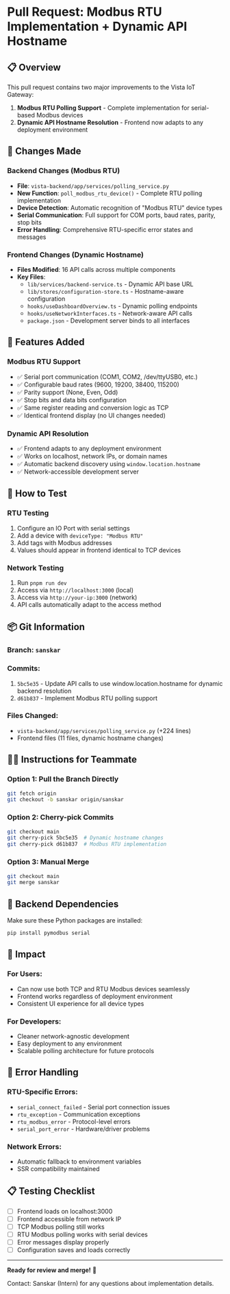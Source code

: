 # Pull Request: Modbus RTU Implementation + Dynamic API Hostname

## 📋 Overview
This pull request contains two major improvements to the Vista IoT Gateway:

1. **Modbus RTU Polling Support** - Complete implementation for serial-based Modbus devices
2. **Dynamic API Hostname Resolution** - Frontend now adapts to any deployment environment

## 🔧 Changes Made

### **Backend Changes (Modbus RTU)**
- **File**: `vista-backend/app/services/polling_service.py`
- **New Function**: `poll_modbus_rtu_device()` - Complete RTU polling implementation
- **Device Detection**: Automatic recognition of "Modbus RTU" device types
- **Serial Communication**: Full support for COM ports, baud rates, parity, stop bits
- **Error Handling**: Comprehensive RTU-specific error states and messages

### **Frontend Changes (Dynamic Hostname)**
- **Files Modified**: 16 API calls across multiple components
- **Key Files**:
  - `lib/services/backend-service.ts` - Dynamic API base URL
  - `lib/stores/configuration-store.ts` - Hostname-aware configuration
  - `hooks/useDashboardOverview.ts` - Dynamic polling endpoints
  - `hooks/useNetworkInterfaces.ts` - Network-aware API calls
  - `package.json` - Development server binds to all interfaces

## 🚀 Features Added

### **Modbus RTU Support**
- ✅ Serial port communication (COM1, COM2, /dev/ttyUSB0, etc.)
- ✅ Configurable baud rates (9600, 19200, 38400, 115200)
- ✅ Parity support (None, Even, Odd)
- ✅ Stop bits and data bits configuration
- ✅ Same register reading and conversion logic as TCP
- ✅ Identical frontend display (no UI changes needed)

### **Dynamic API Resolution**
- ✅ Frontend adapts to any deployment environment
- ✅ Works on localhost, network IPs, or domain names
- ✅ Automatic backend discovery using `window.location.hostname`
- ✅ Network-accessible development server

## 🎯 How to Test

### **RTU Testing**
1. Configure an IO Port with serial settings
2. Add a device with `deviceType: "Modbus RTU"`
3. Add tags with Modbus addresses
4. Values should appear in frontend identical to TCP devices

### **Network Testing**
1. Run `pnpm run dev` 
2. Access via `http://localhost:3000` (local)
3. Access via `http://your-ip:3000` (network)
4. API calls automatically adapt to the access method

## 📦 Git Information

### **Branch**: `sanskar`
### **Commits**:
1. `5bc5e35` - Update API calls to use window.location.hostname for dynamic backend resolution
2. `d61b837` - Implement Modbus RTU polling support

### **Files Changed**:
- `vista-backend/app/services/polling_service.py` (+224 lines)
- Frontend files (11 files, dynamic hostname changes)

## 🏃‍♂️ Instructions for Teammate

### **Option 1: Pull the Branch Directly**
```bash
git fetch origin
git checkout -b sanskar origin/sanskar
```

### **Option 2: Cherry-pick Commits**
```bash
git checkout main
git cherry-pick 5bc5e35  # Dynamic hostname changes
git cherry-pick d61b837  # Modbus RTU implementation
```

### **Option 3: Manual Merge**
```bash
git checkout main
git merge sanskar
```

## 🔧 Backend Dependencies
Make sure these Python packages are installed:
```bash
pip install pymodbus serial
```

## 🎉 Impact

### **For Users**:
- Can now use both TCP and RTU Modbus devices seamlessly
- Frontend works regardless of deployment environment
- Consistent UI experience for all device types

### **For Developers**:
- Cleaner network-agnostic development
- Easy deployment to any environment
- Scalable polling architecture for future protocols

## 🐛 Error Handling

### **RTU-Specific Errors**:
- `serial_connect_failed` - Serial port connection issues
- `rtu_exception` - Communication exceptions
- `rtu_modbus_error` - Protocol-level errors
- `serial_port_error` - Hardware/driver problems

### **Network Errors**:
- Automatic fallback to environment variables
- SSR compatibility maintained

## 📋 Testing Checklist
- [ ] Frontend loads on localhost:3000
- [ ] Frontend accessible from network IP
- [ ] TCP Modbus polling still works
- [ ] RTU Modbus polling works with serial devices
- [ ] Error messages display properly
- [ ] Configuration saves and loads correctly

---

**Ready for review and merge!** 🚀

Contact: Sanskar (Intern) for any questions about implementation details.
